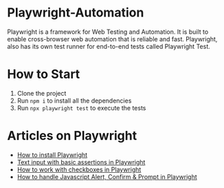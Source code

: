 # Playwright-Automation
Playwright is a framework for Web Testing and Automation. It is built to enable cross-browser web automation that is reliable and fast. Playwright, also has its own test runner for end-to-end tests called Playwright Test.

# How to Start
1. Clone the project
2. Run `npm i` to install all the dependencies
3. Run `npx playwright test` to execute the tests

# Articles on Playwright
- [How to install Playwright](https://testersdock.com/install-playwright/)
- [Text input with basic assertions in Playwright](https://testersdock.com/text-input-assertion-playwright/)
- [How to work with checkboxes in Playwright](https://testersdock.com/checkbox-playwright/)
- [How to handle Javascript Alert, Confirm & Prompt in Playwright](https://testersdock.com/playwright-javascript-alert-confirm-prompt/)